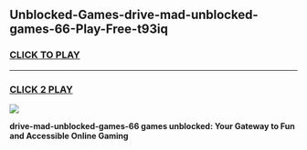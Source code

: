 
## Unblocked-Games-drive-mad-unblocked-games-66-Play-Free-t93iq
<h3>
<a href="https://premium76.site?title=drive-mad-unblocked-games-66&ref=18A">CLICK TO PLAY</a></h3>
<hr>

<h3>
<a href="https://premium76.site?title=drive-mad-unblocked-games-66&ref=18A">CLICK 2 PLAY</a>
  
</h3>

<a href="https://premium76.site?title=drive-mad-unblocked-games-66&ref=18A"><img src="https://clearcache.store/games.png"></a>


**drive-mad-unblocked-games-66 games unblocked: Your Gateway to Fun and Accessible Online Gaming**
